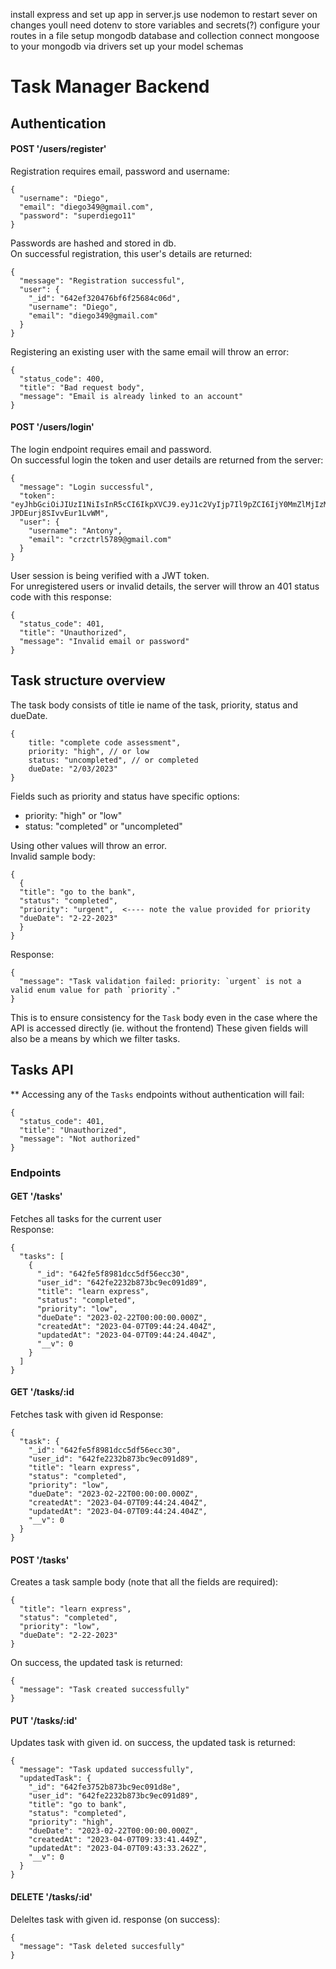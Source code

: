install express and set up app in server.js
use nodemon to restart sever on changes
youll need dotenv to store variables and secrets(?)
configure your routes in a file
setup mongodb database and collection
connect mongoose to your mongodb via drivers
set up your model schemas



# Task Manager Backend

## Authentication
#### POST '/users/register'
Registration requires email, password and username: 
```
{
  "username": "Diego",
  "email": "diego349@gmail.com",
  "password": "superdiego11"
}
```

Passwords are hashed and stored in db.   
On successful registration, this user's details are returned: 
```
{
  "message": "Registration successful",
  "user": {
    "_id": "642ef320476bf6f25684c06d",
    "username": "Diego",
    "email": "diego349@gmail.com"
  }
}
```

Registering an existing user with the same email will throw an error: 
```
{
  "status_code": 400,
  "title": "Bad request body",
  "message": "Email is already linked to an account"
}
```

#### POST '/users/login'
The login endpoint requires email and password.   
On successful login the token and user details are returned from the server:
```
{
  "message": "Login successful",
  "token": "eyJhbGciOiJIUzI1NiIsInR5cCI6IkpXVCJ9.eyJ1c2VyIjp7Il9pZCI6IjY0MmZlMjIzMmI4NzNiYzllYzA5MWQ4OSIsInVzZXJuYW1lIjoiQW50b255IiwiZW1haWwiOiJjcnpjdHJsNTc4OUBnbWFpbC5jb20ifSwiaWF0IjoxNjgwODYwNzk0LCJleHAiOjE2ODA4NjA5NzR9.xGVwRhSIJQQbNHcMuegLZr-JPDEurj8SIvvEur1LvWM",
  "user": {
    "username": "Antony",
    "email": "crzctrl5789@gmail.com"
  }
}
```
User session is being verified with a JWT token.  
For unregistered users or invalid details, the server will throw an 401 status code with this response: 
```
{
  "status_code": 401,
  "title": "Unauthorized",
  "message": "Invalid email or password"
}
```

## Task structure overview
The task body consists of title ie name of the task, priority, status and dueDate.
```
{
    title: "complete code assessment",
    priority: "high", // or low
    status: "uncompleted", // or completed
    dueDate: "2/03/2023"
}
```
Fields such as priority and status have specific options:
- priority: "high" or "low"
- status: "completed" or "uncompleted"  

Using other values will throw an error.  
Invalid sample body: 
```
{
  {
  "title": "go to the bank",
  "status": "completed",
  "priority": "urgent",  <---- note the value provided for priority
  "dueDate": "2-22-2023"
  }
}
```
Response:
```
{
  "message": "Task validation failed: priority: `urgent` is not a valid enum value for path `priority`."
}
```
This is to ensure consistency for the ```Task``` body even in the case where the API is accessed directly (ie. without the frontend)
These given fields will also be a means by which we filter tasks.

## Tasks API
** Accessing any of the ```Tasks``` endpoints without authentication will fail:
```
{
  "status_code": 401,
  "title": "Unauthorized",
  "message": "Not authorized"
}
```
### Endpoints
#### GET '/tasks'
Fetches all tasks for the current user  
Response: 
```
{
  "tasks": [
    {
      "_id": "642fe5f8981dcc5df56ecc30",
      "user_id": "642fe2232b873bc9ec091d89",
      "title": "learn express",
      "status": "completed",
      "priority": "low",
      "dueDate": "2023-02-22T00:00:00.000Z",
      "createdAt": "2023-04-07T09:44:24.404Z",
      "updatedAt": "2023-04-07T09:44:24.404Z",
      "__v": 0
    }
  ]
}

```

#### GET '/tasks/:id
Fetches task with given id
Response: 
```
{
  "task": {
    "_id": "642fe5f8981dcc5df56ecc30",
    "user_id": "642fe2232b873bc9ec091d89",
    "title": "learn express",
    "status": "completed",
    "priority": "low",
    "dueDate": "2023-02-22T00:00:00.000Z",
    "createdAt": "2023-04-07T09:44:24.404Z",
    "updatedAt": "2023-04-07T09:44:24.404Z",
    "__v": 0
  }
}

```

#### POST '/tasks'
Creates a task
sample body (note that all the fields are required):
```
{
  "title": "learn express",
  "status": "completed",
  "priority": "low",
  "dueDate": "2-22-2023"
}
```
On success, the updated task is returned: 
```
{
  "message": "Task created successfully"
}
```

#### PUT '/tasks/:id'
Updates task with given id.
on success, the updated task is returned: 
```
{
  "message": "Task updated successfully",
  "updatedTask": {
    "_id": "642fe3752b873bc9ec091d8e",
    "user_id": "642fe2232b873bc9ec091d89",
    "title": "go to bank",
    "status": "completed",
    "priority": "high",
    "dueDate": "2023-02-22T00:00:00.000Z",
    "createdAt": "2023-04-07T09:33:41.449Z",
    "updatedAt": "2023-04-07T09:43:33.262Z",
    "__v": 0
  }
}

```

#### DELETE '/tasks/:id'
Deleltes task with given id.
response (on success): 
```
{
  "message": "Task deleted succesfully"
}

```
